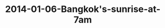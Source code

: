 ---
layout: blog
title: 2014-01-06-Bangkok's-sunrise-at-7am
category: blog
lat: 13.70649
lng: 100.59273
image: https://s3-us-west-2.amazonaws.com/travels2013/2014-01-06 16:08:42 PST.jpg
observation: 20140106160842PST
---